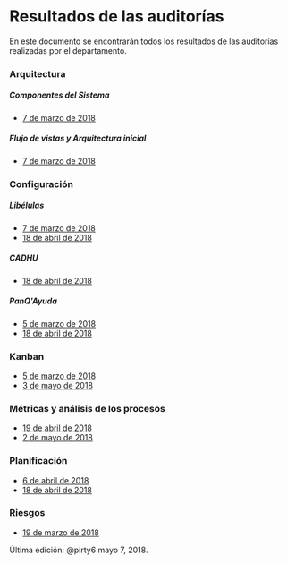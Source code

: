 # Resultados de las auditorías
En este documento se encontrarán todos los resultados de las auditorías realizadas por el departamento.

### Arquitectura
##### Componentes del Sistema
* [7 de marzo de 2018](https://github.com/CaveLabs-1/Wiki/blob/Hotfix/Arreglar-archivos-auditorias/Auditorias/Arquitectura/Componentes%20del%20Sistema/Auditoria%20Componentes%20del%20Sistema%207%20marzo%202018.csv)

##### Flujo de vistas y Arquitectura inicial
* [7 de marzo de 2018](https://github.com/CaveLabs-1/Wiki/blob/Hotfix/Arreglar-archivos-auditorias/Auditorias/Arquitectura/Flujo%20de%20Vistas/Auditoria%20Flujo%20de%20vistas%207%20marzo%202018.csv)


### Configuración
##### Libélulas
* [7 de marzo de 2018](https://github.com/CaveLabs-1/Wiki/blob/Hotfix/Arreglar-archivos-auditorias/Auditorias/Configuracion/Libelulas/Auditoria%20Configuracion%20Libelulas%207%20marzo%202018.csv)
* [18 de abril de 2018](https://github.com/CaveLabs-1/Wiki/blob/Hotfix/Arreglar-archivos-auditorias/Auditorias/Configuracion/Libelulas/Auditoria%20Configuracion%20Libelulas%2018%20abril%202018.csv)

##### CADHU
* [18 de abril de 2018](https://github.com/CaveLabs-1/Wiki/blob/Hotfix/Arreglar-archivos-auditorias/Auditorias/Configuracion/CADHU/Auditoria%20Configuracion%20CADHU%2018%20abril%202018.csv)

##### PanQ'Ayuda
* [5 de marzo de 2018](https://github.com/CaveLabs-1/Wiki/blob/Hotfix/Arreglar-archivos-auditorias/Auditorias/Configuracion/PanQAyuda/Auditoria%20Configuracion%20PanQAyuda%205%20de%20marzo%202018.csv)
* [18 de abril de 2018](https://github.com/CaveLabs-1/Wiki/blob/Hotfix/Arreglar-archivos-auditorias/Auditorias/Configuracion/PanQAyuda/Auditoria%20Configuracion%20PanQAyuda%2018%20abril%202018.csv)

### Kanban
* [5 de marzo de 2018](https://github.com/CaveLabs-1/Wiki/blob/Hotfix/Arreglar-archivos-auditorias/Auditorias/Kanban/Auditoria%20Kanban%205%20de%20marzo%202018.csv)
* [3 de mayo de 2018](https://github.com/CaveLabs-1/Wiki/blob/Hotfix/Arreglar-archivos-auditorias/Auditorias/Kanban/Auditoria%20Kanban%203%20de%20mayo%202018.csv)


### Métricas y análisis de los procesos
* [19 de abril de 2018](https://github.com/CaveLabs-1/Wiki/blob/master/Auditorias/Metricas/Auditoria%20Metricas%2019%20abril%202018.csv)
* [2 de mayo de 2018](https://github.com/CaveLabs-1/Wiki/blob/master/Auditorias/Metricas/Auditoria%20Metricas%202%20mayo%202018.csv)



### Planificación
* [6 de abril de 2018](https://github.com/CaveLabs-1/Wiki/blob/Hotfix/Arreglar-archivos-auditorias/Auditorias/Planificacion/Auditoria%20Planificacion%206%20abril%202018.pdf)
* [18 de abril de 2018](https://github.com/CaveLabs-1/Wiki/blob/Hotfix/Arreglar-archivos-auditorias/Auditorias/Planificacion/Auditoria%20Planificacion%2018%20abril%202018.pdf)

### Riesgos
* [19 de marzo de 2018](https://github.com/CaveLabs-1/Wiki/blob/Hotfix/Arreglar-archivos-auditorias/Auditorias/Riesgos/Auditoria%20Riesgos%2019%20marzo%202018.csv)

Última edición: @pirty6 mayo 7, 2018.
